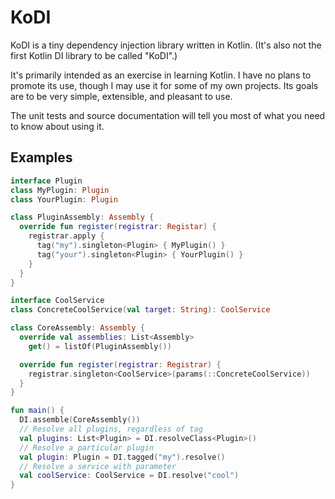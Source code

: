 # KoDI

KoDI is a tiny dependency injection library written in Kotlin. (It's also not the first Kotlin DI library to be called "KoDI".) 

It's primarily intended as an exercise in learning Kotlin. I have no plans to promote its use, though I may use it for some of my own projects. Its goals are to be very simple, extensible, and pleasant to use.

The unit tests and source documentation will tell you most of what you need to know about using it.

## Examples

```kotlin
interface Plugin
class MyPlugin: Plugin
class YourPlugin: Plugin

class PluginAssembly: Assembly {
  override fun register(registrar: Registar) {
    registrar.apply {
      tag("my").singleton<Plugin> { MyPlugin() }
      tag("your").singleton<Plugin> { YourPlugin() }
    }
  }
}

interface CoolService
class ConcreteCoolService(val target: String): CoolService

class CoreAssembly: Assembly {
  override val assemblies: List<Assembly>
    get() = listOf(PluginAssembly())

  override fun register(registrar: Registrar) {
    registrar.singleton<CoolService>(params(::ConcreteCoolService))
  }
}

fun main() {
  DI.assemble(CoreAssembly())
  // Resolve all plugins, regardless of tag
  val plugins: List<Plugin> = DI.resolveClass<Plugin>()
  // Resolve a particular plugin
  val plugin: Plugin = DI.tagged("my").resolve()
  // Resolve a service with parameter
  val coolService: CoolService = DI.resolve("cool") 
}
```


